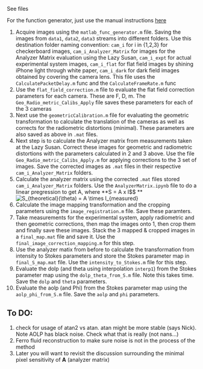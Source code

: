 See files

For the function generator, just use the manual instructions [here](http://web.mit.edu/8.13/8.13d/manuals/bnc-555-digital-delay-generator.pdf)

1. Acquire images using the `matlab_func_generator.m` file. Saving the images from `data1`, `data2`, `data3` streams into different folders. Use this destination folder naming convention: `cam_i` for i in {1,2,3} for checkerboard images, `cam_i_Analyzer_Matrix` for images for the Analyzer Matrix evaluation using the Lazy Susan, `cam_i_expt` for actual experimental system images, `cam_i_flat` for flat field images by shining iPhone light through white paper, `cam_i_dark` for dark field images obtained by covering the camera lens. This file uses the `CalculatePacketDelay.m` func and the `CalculateFrameRate.m` func
2. Use the `flat_field_correction.m` file to evaluate the flat field correction parameters for each camera. These are F, D, m. The `Geo_Radio_metric_Calibs_Apply` file saves these parameters for each of the 3 cameras
3. Next use the `geometricCalibration.m` file for evaluating the geometric transformation to calculate the translation of the cameras as well as corrects for the radiometric distortions (minimal). These parameters are also saved as above in `.mat` files.
4. Next step is to calculate the Analyzer matrix from measurements taken at the Lazy Susan. Correct these images for geometric and radiometric distortions with the parameters calculated in 2 and 3 above. Use the file `Geo_Radio_metric_Calibs_Apply.m` for applying corrections to the 3 set of images. Save the corrected images as `.mat` files in their respective `cam_i_Analyzer_Matrix` folders.
5. Calculate the analyzer matrix using the corrected `.mat` files stored `cam_i_Analyzer_Matrix` folders. Use the `AnalyzerMatrix.ipynb` file to do a linear pregression to get A, where **S = A x I$$ ** <img src="https://latex.codecogs.com/gif.latex?S_{theoretical}(\theta)&space;=&space;A&space;\times&space;I_{measured}" title="S_{theoretical}(\theta) = A \times I_{measured}" />
6. Calculate the image mapping transformation and the cropping parameters using the `image_registration.m` file. Save these paramters.
7. Take measurements for the experimental system, apply radiometric and then geometric corrections, then map the images onto 1, then crop them and finally save these images. Stack the 3 mapped & cropped images in a `final_map.mat` file and save it. Use the `final_image_correction_mapping.m` for this step.
8. Use the analyzer matix from before to calculate the transformation from intensity to Stokes parameters and store the Stokes parameter map in `final_S_map.mat` file. Use the `intensity_to_Stokes.m` file for this step.
9. Evaluate the dolp (and theta using interpolation `interp1`) from the Stokes parameter map using the `dolp_theta_from_S.m` file. Note this takes time. Save the `dolp` and `theta` parameters.
10. Evaluate the aolp (and Phi) from the Stokes parameter map using the `aolp_phi_from_S.m` file. Save the `aolp` and `phi` parameters.


## To DO: 

1. check for usage of atan2 vs atan. atan might be more stable (says Nick). Note AOLP has black noise. Check what that is really (not nans...)
2. Ferro fluid reconstruction to make sure noise is not in the process of the method
3. Later you will want to revisit the discussion surrounding the minimal pixel sensitivity of **A** (analyzer matrix)
